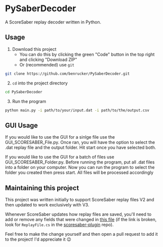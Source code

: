 # PySaberDecoder

A ScoreSaber replay decoder written in Python.

## Usage

1. Download this project
   - You can do this by clicking the green "Code" button in the top right and clicking "Download ZIP"
   - Or (recommended) use `git`

```sh
git clone https://github.com/benrucker/PySaberDecoder.git
```

2. `cd` into the project directory

```sh
cd PySaberDecoder
```

3. Run the program

```sh
python main.py -i path/to/your/input.dat -i path/to/the/output.csv
```

## GUI Usage

If you would like to use the GUI for a sinlge file use the GUI_SCORESABER_File.py. Once ran, you will have the option to select the .dat replay file and the output folder. Hit start once you have selected both. 

If you would like to use the GUI for a batch of files use GUI_SCORESABER_Folder.py. Before running the program, put all .dat files into a folder on your computer. Now you can run the program to select the folder you created then press start. All files will be processed accordingly

## Maintaining this project

This project was written initially to support ScoreSaber replay files V2 and then updated to work exclusively with V3.

Whenever ScoreSaber updates how replay files are saved, you'll need to add or remove any fields that were changed in [this file](https://github.com/ScoreSaber/scoresaber-plugin/blob/5c4ec68d472d53df66e3530099752b1567471c64/ScoreSaber/Core/ReplaySystem/Data/ReplayFile.cs) (if the link is broken, look for `ReplayFile.cs` in the [scoresaber-plugin](https://github.com/ScoreSaber/scoresaber-plugin) repo).

Feel free to make the change yourself and then open a pull request to add it to the project! I'd appreciate it 😉
